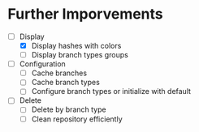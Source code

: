 # Further Imporvements
- [ ] Display
    - [x] Display hashes with colors
    - [ ] Display branch types groups
- [ ] Configuration
    - [ ] Cache branches
    - [ ] Cache branch types
    - [ ] Configure branch types or initialize with default
- [ ] Delete
    - [ ] Delete by branch type
    - [ ] Clean repository efficiently
